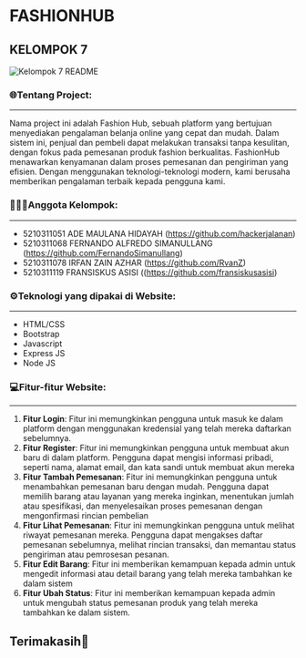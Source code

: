 # FASHIONHUB
## KELOMPOK 7


![Kelompok 7 README](https://github.com/RvanZ/project-akhir/assets/72004690/747446ea-960a-45e0-a4c0-bb2a37b05d88)




### 🌐Tentang Project:
----------------
Nama project ini adalah Fashion Hub, sebuah platform yang bertujuan  menyediakan pengalaman belanja online yang cepat dan mudah. Dalam sistem ini, penjual dan pembeli dapat melakukan transaksi tanpa kesulitan, dengan fokus pada pemesanan produk fashion berkualitas. FashionHub menawarkan kenyamanan dalam proses pemesanan dan pengiriman yang efisien. Dengan menggunakan teknologi-teknologi modern, kami berusaha memberikan pengalaman terbaik kepada pengguna kami.

### 👨🏻‍💻Anggota Kelompok:
----------------
- 5210311051 ADE MAULANA HIDAYAH (https://github.com/hackerjalanan)
- 5210311068 FERNANDO ALFREDO SIMANULLANG (https://github.com/FernandoSimanullang)
- 5210311078 IRFAN ZAIN AZHAR (https://github.com/RvanZ)
- 5210311119 FRANSISKUS ASISI ((https://github.com/fransiskusasisi)

### ⚙️Teknologi yang dipakai di Website:
----------------
- HTML/CSS
- Bootstrap
- Javascript
- Express JS
- Node JS
  

### 💻Fitur-fitur Website:
----------------
1. **Fitur Login**: Fitur ini memungkinkan pengguna untuk masuk ke dalam platform dengan menggunakan kredensial yang telah mereka daftarkan sebelumnya.
2. **Fitur Register**: Fitur ini memungkinkan pengguna untuk membuat akun baru di dalam platform. Pengguna dapat mengisi informasi pribadi, seperti nama, alamat email, dan kata sandi untuk membuat akun mereka
3. **Fitur Tambah Pemesanan**: Fitur ini memungkinkan pengguna untuk menambahkan pemesanan baru dengan mudah. Pengguna dapat memilih barang atau layanan yang mereka inginkan, menentukan jumlah atau spesifikasi, dan menyelesaikan proses pemesanan dengan mengonfirmasi rincian pembelian
4. **Fitur Lihat Pemesanan**:  Fitur ini memungkinkan pengguna untuk melihat riwayat pemesanan mereka. Pengguna dapat mengakses daftar pemesanan sebelumnya, melihat rincian transaksi, dan memantau status pengiriman atau pemrosesan pesanan.
5. **Fitur Edit Barang**: Fitur ini memberikan kemampuan kepada admin untuk mengedit informasi atau detail barang yang telah mereka tambahkan ke dalam sistem
6. **Fitur Ubah Status**: Fitur ini memberikan kemampuan kepada admin untuk mengubah status pemesanan produk yang telah mereka tambahkan ke dalam sistem.

Terimakasih👋
-----------

